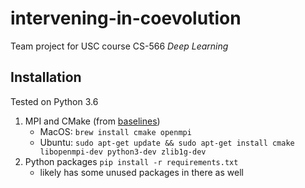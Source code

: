 # intervening-in-coevolution

Team project for USC course CS-566 _Deep Learning_

## Installation

Tested on Python 3.6

1. MPI and CMake (from [baselines](https://github.com/openai/baselines))
    - MacOS: `brew install cmake openmpi`
    - Ubuntu: `sudo apt-get update && sudo apt-get install cmake libopenmpi-dev python3-dev zlib1g-dev`
2. Python packages `pip install -r requirements.txt`
    - likely has some unused packages in there as well
